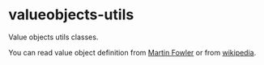 valueobjects-utils
==================

Value objects utils classes.

You can read value object definition from [Martin Fowler](http://martinfowler.com/bliki/ValueObject.html) or from [wikipedia](http://en.wikipedia.org/wiki/Value_Objects).
